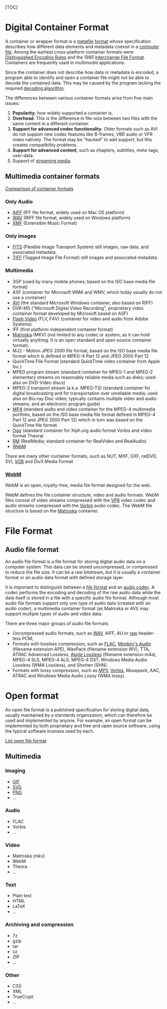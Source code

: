 [TOC]

# Digital Container Format
A container or wrapper format is a [metafile](https://en.wikipedia.org/wiki/Metafile) [format](https://en.wikipedia.org/wiki/File_format) whose specification describes how different data elements and metadata coexist in a [computer file](https://en.wikipedia.org/wiki/Computer_file). Among the earliest cross-platform container formats were [Distinguished Encoding Rules](https://en.wikipedia.org/wiki/Distinguished_Encoding_Rules) and the 1985 [Interchange File Format](https://en.wikipedia.org/wiki/Interchange_File_Format). Containers are frequently used in *multimedia* applications.

Since the container does not describe how data or metadata is encoded, a program able to identify and open a container file might not be able to decode the contained data. This may be caused by the program lacking the required [decoding algorithm](https://en.wikipedia.org/wiki/Codec).

The differences between various container formats arise from five main issues:

1. **Popularity**; how widely supported a container is.
2. **Overhead**. This is the difference in file-size between two files with the same content in a different container.
3. **Support for advanced codec functionality**. Older formats such as AVI do not support new codec features like B-frames, VBR audio or VFR video natively. The format may be "hacked" to add support, but this creates compatibility problems.
4. **Support for advanced content**, such as chapters, subtitles, meta-tags, user-data.
5. Support of [streaming media](https://en.wikipedia.org/wiki/Streaming_media).

## Multimedia container formats
[Comparison of container formats](https://en.wikipedia.org/wiki/Comparison_of_container_formats)

### Only Audio
- [AIFF](https://en.wikipedia.org/wiki/Audio_Interchange_File_Format) (IFF file format, widely used on Mac OS platform)
- [WAV](https://en.wikipedia.org/wiki/WAV) (RIFF file format, widely used on Windows platform)
- [XMF](https://en.wikipedia.org/wiki/Extensible_Music_Format_(XMF)) (Extensible Music Format)

### Only images
- [FITS](https://en.wikipedia.org/wiki/FITS) (Flexible Image Transport System) still images, raw data, and associated metadata.
- [TIFF](https://en.wikipedia.org/wiki/Tagged_Image_File_Format) (Tagged Image File Format) still images and associated metadata.

### Multimedia
- 3GP (used by many mobile phones; based on the ISO base media file format)
- ASF (container for Microsoft WMA and WMV, which today usually do not use a container)
- [AVI](https://en.wikipedia.org/wiki/Audio_Video_Interleave) (the standard Microsoft Windows container, also based on RIFF)
- DVR-MS ("Microsoft Digital Video Recording", proprietary video container format developed by Microsoft based on ASF)
- [Flash Video](https://en.wikipedia.org/wiki/Flash_Video) (FLV, F4V) (container for video and audio from Adobe Systems)
- IFF (first platform-independent container format)
- [Matroska](https://en.wikipedia.org/wiki/Matroska) (MKV) (not limited to any codec or system, as it can hold virtually anything. It is an open standard and open source container format).
- MJ2 - Motion JPEG 2000 file format, based on the ISO base media file format which is defined in MPEG-4 Part 12 and JPEG 2000 Part 12
- QuickTime File Format (standard QuickTime video container from Apple Inc.)
- MPEG program stream (standard container for MPEG-1 and MPEG-2 elementary streams on reasonably reliable media such as disks; used also on DVD-Video discs)
- MPEG-2 transport stream (a.k.a. MPEG-TS) (standard container for digital broadcasting and for transportation over unreliable media; used also on Blu-ray Disc video; typically contains multiple video and audio streams, and an electronic program guide)
- [MP4](https://en.wikipedia.org/wiki/MPEG-4_Part_14) (standard audio and video container for the MPEG-4 multimedia portfolio, based on the ISO base media file format defined in MPEG-4 Part 12 and JPEG 2000 Part 12) which in turn was based on the QuickTime file format.
- [Ogg](https://en.wikipedia.org/wiki/Ogg) (standard container for Xiph.org audio format Vorbis and video format Theora)
- [RM](https://en.wikipedia.org/wiki/RealMedia) (RealMedia; standard container for RealVideo and RealAudio)
- [WebM](https://en.wikipedia.org/wiki/WebM)

There are many other container formats, such as NUT, MXF, GXF, ratDVD, SVI, [VOB](https://en.wikipedia.org/wiki/VOB) and DivX Media Format

### [WebM](http://www.webmproject.org/)
WebM is an open, royalty-free, media file format designed for the web.

WebM defines the file container structure, video and audio formats. WebM files consist of video streams compressed with the [VP8](https://en.wikipedia.org/wiki/VP9) video codec and audio streams compressed with the [Vorbis](http://xiph.org/vorbis/) audio codec. The WebM file structure is based on the [Matroska](http://matroska.org/) container.

# File Format
## Audio file format
An audio file format is a file format for storing digital audio data on a computer system. This data can be stored uncompressed, or compressed to reduce the file size. It can be a raw bitstream, but it is usually a container format or an audio data format with defined storage layer.

It is important to distinguish between a [file format](https://en.wikipedia.org/wiki/File_format) and an [audio codec](https://en.wikipedia.org/wiki/Audio_codec). A codec performs the encoding and decoding of the raw audio data while the data itself is stored in a file with a specific audio file format. Although most audio file formats support only one type of audio data (created with an audio coder), a multimedia container format (as Matroska or AVI) may support multiple types of audio and video data.

There are three major groups of audio file formats:

- Uncompressed audio formats, such as [WAV](https://en.wikipedia.org/wiki/WAV), AIFF, AU or [raw](https://en.wikipedia.org/wiki/Raw_audio_format) header-less PCM;
- Formats with lossless compression, such as [FLAC](https://en.wikipedia.org/wiki/Free_Lossless_Audio_Codec), [Monkey's Audio](https://en.wikipedia.org/wiki/Monkey%27s_Audio) (filename extension APE), WavPack (filename extension WV), TTA, ATRAC Advanced Lossless, [Apple Lossless](https://en.wikipedia.org/wiki/Apple_Lossless) (filename extension m4a), MPEG-4 SLS, MPEG-4 ALS, MPEG-4 DST, Windows Media Audio Lossless (WMA Lossless), and Shorten (SHN).
- Formats with lossy compression, such as [MP3](https://en.wikipedia.org/wiki/MP3), [Vorbis](https://en.wikipedia.org/wiki/Vorbis), Musepack, AAC, ATRAC and Windows Media Audio Lossy (WMA lossy).

# Open format
An open file format is a published specification for storing digital data, usually maintained by a standards organization, which can therefore be used and implemented by anyone. For example, an open format can be implemented by both proprietary and free and open source software, using the typical software licenses used by each.

[List open file format](https://en.wikipedia.org/wiki/List_of_free_file_formats)

## Multimedia
### Imaging
- [GIF](https://en.wikipedia.org/wiki/Graphics_Interchange_Format)
- [SVG](https://en.wikipedia.org/wiki/Scalable_Vector_Graphics)
- [PNG](https://en.wikipedia.org/wiki/Portable_Network_Graphics)
- ...

### Audio
- FLAC
- Vorbis
- ...

### Video
- Matroska (mkv)
- WebM
- Theora
- ...

### Text
- Plain text
- HTML
- LaTeX
- ...

### Archiving and compression
- 7z
- gzip
- tar
- xz
- ZIP
- ...

### Other
- CSS
- XML
- TrueCrypt
- ...
